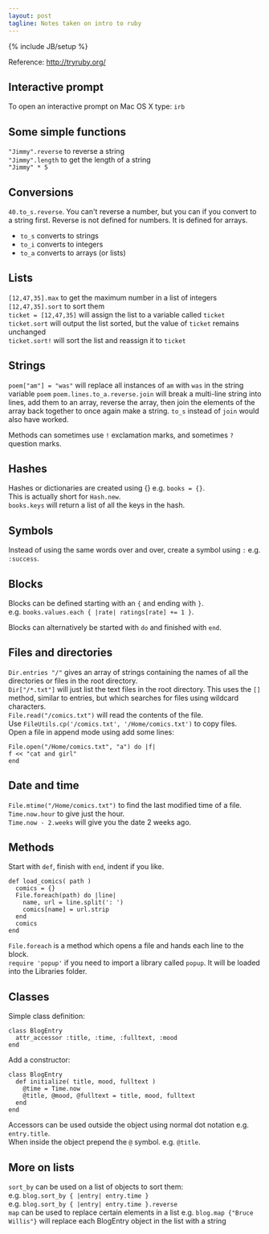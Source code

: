 ```yaml
---
layout: post
tagline: Notes taken on intro to ruby
---
```

{% include JB/setup %}

Reference: <http://tryruby.org/>

## Interactive prompt
To open an interactive prompt on Mac OS X type: `irb`

## Some simple functions
`"Jimmy".reverse` to reverse a string  
`"Jimmy".length` to get the length of a string  
`"Jimmy" * 5`  

## Conversions
`40.to_s.reverse`. You can't reverse a number, but you can if you convert to a string first. Reverse is not defined for numbers. It is defined for arrays.

* `to_s` converts to strings
* `to_i` converts to integers
* `to_a` converts to arrays (or lists)

## Lists
`[12,47,35]­.max` to get the maximum number in a list of integers  
`[12,47,35].sort` to sort them  
`ticket = [12,47,35]` will assign the list to a variable called `ticket`  
`ticket.sort` will output the list sorted, but the value of `ticket` remains unchanged  
`ticket.sort!` will sort the list and reassign it to `ticket`  

## Strings
`poem["am"] = "was"` will replace all instances of `am` with `was` in the string variable `poem`
`poem.lines.to_a.reverse.join` will break a multi-line string into lines, add them to an array, reverse the array, then join the elements of the array back together to once again make a string. `to_s` instead of `join` would also have worked.

Methods can sometimes use `!` exclamation marks, and sometimes `?` question marks.

## Hashes
Hashes or dictionaries are created using {} e.g. `books = {}`.  
This is actually short for `Hash.new`.  
`books.keys` will return a list of all the keys in the hash.

## Symbols
Instead of using the same words over and over, create a symbol using `:` e.g. `:success`.

## Blocks
Blocks can be defined starting with an `{` and ending with `}`.   
e.g. `books.values.each { |rate| ratings[rate] += 1 }`.  

Blocks can alternatively be started with `do` and finished with `end`.

## Files and directories
`Dir.entries "/"` gives an array of strings containing the names of all the directories or files in the root directory.  
`Dir["/*.txt"]` will just list the text files in the root directory. This uses the `[]` method, similar to entries, but which searches for files using wildcard characters.  
`File.read(­"/comics.t­xt")` will read the contents of the file.  
Use `FileUtils.­cp('/comic­s.txt', '/Hom­e/comics.t­xt')` to copy files.  
Open a file in append mode using add some lines:

	File.open(­"/Home/com­ics.txt", "a") do |f|
	f << "cat and girl"­  
	end  

## Date and time
`File.mtime("/Home/comics.txt")` to find the last modified time of a file.  
`Time.now.hour` to give just the hour.  
`Time.now - 2.weeks` will give you the date 2 weeks ago.  

## Methods
Start with `def`, finish with `end`, indent if you like.

	def load_comics( path )
	  comics = {}
	  File.foreach(path) do |line|
	    name, url = line.split(': ')
	    comics[name] = url.strip
	  end
	  comics
	end
	
`File.foreach` is a method which opens a file and hands each line to the block.  
`require 'popu­p'` if you need to import a library called `popup`. It will be loaded into the Libraries folder.	

## Classes
Simple class definition:

	class BlogE­ntry
	  attr_acces­sor :titl­e, :time­, :full­text, :mood­
	end

Add a constructor:

	class BlogEntry
	  def initialize( title, mood, fulltext )
	    @time = Time.now
	    @title, @mood, @fulltext = title, mood, fulltext
	  end
	end

Accessors can be used outside the object using normal dot notation e.g. `entry.title`.  
When inside the object prepend the `@` symbol. e.g. `@title`.

## More on lists
`sort_by` can be used on a list of objects to sort them:  
e.g. `blog.sort_­by { |entr­y| entry­.time }`  
e.g. `blog.sort_­by { |entr­y| entry­.time }.reverse`  
`map` can be used to replace certain elements in a list
e.g. `blog.map {"Bruce Willis"}` will replace each BlogEntry object in the list with a string



